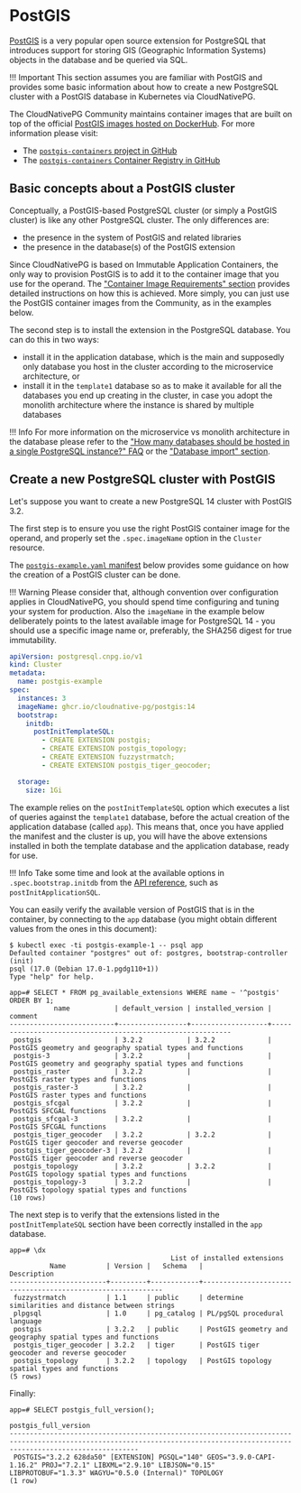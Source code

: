 # PostGIS

[PostGIS](https://postgis.net/) is a very popular open source extension
for PostgreSQL that introduces support for storing GIS (Geographic Information
Systems) objects in the database and be queried via SQL.

!!! Important
    This section assumes you are familiar with PostGIS and provides some basic
    information about how to create a new PostgreSQL cluster with a PostGIS database
    in Kubernetes via CloudNativePG.

The CloudNativePG Community maintains container images that are built on top
of the official [PostGIS images hosted on DockerHub](https://hub.docker.com/r/postgis/postgis).
For more information please visit:

- The [`postgis-containers` project in GitHub](https://github.com/cloudnative-pg/postgis-containers)
- The [`postgis-containers` Container Registry in GitHub](https://github.com/cloudnative-pg/postgis-containers/pkgs/container/postgis)

## Basic concepts about a PostGIS cluster

Conceptually, a PostGIS-based PostgreSQL cluster (or simply a PostGIS cluster)
is like any other PostgreSQL cluster. The only differences are:

- the presence in the system of PostGIS and related libraries
- the presence in the database(s) of the PostGIS extension

Since CloudNativePG is based on Immutable Application Containers, the only way
to provision PostGIS is to add it to the container image that you use for the
operand. The ["Container Image Requirements" section](container_images.md) provides
detailed instructions on how this is achieved. More simply, you can just use
the PostGIS container images from the Community, as in the examples below.

The second step is to install the extension in the PostgreSQL database. You can
do this in two ways:

- install it in the application database, which is the main and supposedly only
  database you host in the cluster according to the microservice architecture, or
- install it in the `template1` database so as to make it available for all the
  databases you end up creating in the cluster, in case you adopt the monolith
  architecture where the instance is shared by multiple databases

!!! Info
    For more information on the microservice vs monolith architecture in the database
    please refer to the ["How many databases should be hosted in a single PostgreSQL instance?" FAQ](faq.md)
    or the ["Database import" section](database_import.md).

## Create a new PostgreSQL cluster with PostGIS

Let's suppose you want to create a new PostgreSQL 14 cluster with PostGIS 3.2.

The first step is to ensure you use the right PostGIS container image for the
operand, and properly set the `.spec.imageName` option in the `Cluster`
resource.

The [`postgis-example.yaml` manifest](samples/postgis-example.yaml) below
provides some guidance on how the creation of a PostGIS cluster can be done.

!!! Warning
    Please consider that, although convention over configuration applies in
    CloudNativePG, you should spend time configuring and tuning your system for
    production. Also the `imageName` in the example below deliberately points
    to the latest available image for PostgreSQL 14 - you should use a specific
    image name or, preferably, the SHA256 digest for true immutability.

```yaml
apiVersion: postgresql.cnpg.io/v1
kind: Cluster
metadata:
  name: postgis-example
spec:
  instances: 3
  imageName: ghcr.io/cloudnative-pg/postgis:14
  bootstrap:
    initdb:
      postInitTemplateSQL:
        - CREATE EXTENSION postgis;
        - CREATE EXTENSION postgis_topology;
        - CREATE EXTENSION fuzzystrmatch;
        - CREATE EXTENSION postgis_tiger_geocoder;

  storage:
    size: 1Gi
```

The example relies on the `postInitTemplateSQL` option which executes a list of
queries against the `template1` database, before the actual creation of the
application database (called `app`). This means that, once you have applied the
manifest and the cluster is up, you will have the above extensions installed in
both the template database and the application database, ready for use.

!!! Info
    Take some time and look at the available options in `.spec.bootstrap.initdb`
    from the [API reference](cloudnative-pg.v1.md#postgresql-cnpg-io-v1-BootstrapInitDB), such as
    `postInitApplicationSQL`.

You can easily verify the available version of PostGIS that is in the
container, by connecting to the `app` database (you might obtain different
values from the ones in this document):

```console
$ kubectl exec -ti postgis-example-1 -- psql app
Defaulted container "postgres" out of: postgres, bootstrap-controller (init)
psql (17.0 (Debian 17.0-1.pgdg110+1))
Type "help" for help.

app=# SELECT * FROM pg_available_extensions WHERE name ~ '^postgis' ORDER BY 1;
           name           | default_version | installed_version |                          comment
--------------------------+-----------------+-------------------+------------------------------------------------------------
 postgis                  | 3.2.2           | 3.2.2             | PostGIS geometry and geography spatial types and functions
 postgis-3                | 3.2.2           |                   | PostGIS geometry and geography spatial types and functions
 postgis_raster           | 3.2.2           |                   | PostGIS raster types and functions
 postgis_raster-3         | 3.2.2           |                   | PostGIS raster types and functions
 postgis_sfcgal           | 3.2.2           |                   | PostGIS SFCGAL functions
 postgis_sfcgal-3         | 3.2.2           |                   | PostGIS SFCGAL functions
 postgis_tiger_geocoder   | 3.2.2           | 3.2.2             | PostGIS tiger geocoder and reverse geocoder
 postgis_tiger_geocoder-3 | 3.2.2           |                   | PostGIS tiger geocoder and reverse geocoder
 postgis_topology         | 3.2.2           | 3.2.2             | PostGIS topology spatial types and functions
 postgis_topology-3       | 3.2.2           |                   | PostGIS topology spatial types and functions
(10 rows)
```

The next step is to verify that the extensions listed in the
`postInitTemplateSQL` section have been correctly installed in the `app`
database.

```console
app=# \dx
                                        List of installed extensions
          Name          | Version |   Schema   |                        Description
------------------------+---------+------------+------------------------------------------------------------
 fuzzystrmatch          | 1.1     | public     | determine similarities and distance between strings
 plpgsql                | 1.0     | pg_catalog | PL/pgSQL procedural language
 postgis                | 3.2.2   | public     | PostGIS geometry and geography spatial types and functions
 postgis_tiger_geocoder | 3.2.2   | tiger      | PostGIS tiger geocoder and reverse geocoder
 postgis_topology       | 3.2.2   | topology   | PostGIS topology spatial types and functions
(5 rows)
```

Finally:

```console
app=# SELECT postgis_full_version();
                                                                            postgis_full_version
----------------------------------------------------------------------------------------------------------------------------------------------------------------------------
 POSTGIS="3.2.2 628da50" [EXTENSION] PGSQL="140" GEOS="3.9.0-CAPI-1.16.2" PROJ="7.2.1" LIBXML="2.9.10" LIBJSON="0.15" LIBPROTOBUF="1.3.3" WAGYU="0.5.0 (Internal)" TOPOLOGY
(1 row)
```

